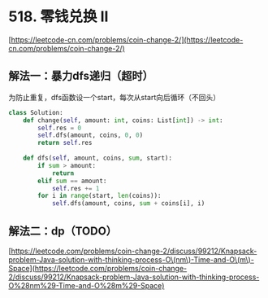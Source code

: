 # 518. 零钱兑换 II

[https://leetcode-cn.com/problems/coin-change-2/](https://leetcode-cn.com/problems/coin-change-2/)

## 解法一：暴力dfs递归（超时）

为防止重复，dfs函数设一个start，每次从start向后循环（不回头）

```python
class Solution:
    def change(self, amount: int, coins: List[int]) -> int:
        self.res = 0
        self.dfs(amount, coins, 0, 0)
        return self.res
    
    def dfs(self, amount, coins, sum, start):
        if sum > amount:
            return
        elif sum == amount:
            self.res += 1
        for i in range(start, len(coins)):
            self.dfs(amount, coins, sum + coins[i], i)
```

## 解法二：dp（TODO）

[https://leetcode.com/problems/coin-change-2/discuss/99212/Knapsack-problem-Java-solution-with-thinking-process-O\(nm\)-Time-and-O\(m\)-Space](https://leetcode.com/problems/coin-change-2/discuss/99212/Knapsack-problem-Java-solution-with-thinking-process-O%28nm%29-Time-and-O%28m%29-Space)

